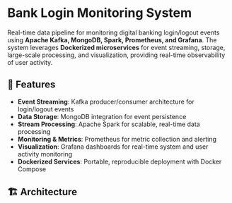 # Bank Login Monitoring System

Real-time data pipeline for monitoring digital banking login/logout events using **Apache Kafka, MongoDB, Spark, Prometheus, and Grafana**. The system leverages **Dockerized microservices** for event streaming, storage, large-scale processing, and visualization, providing real-time observability of user activity.

## 🚀 Features
- **Event Streaming**: Kafka producer/consumer architecture for login/logout events  
- **Data Storage**: MongoDB integration for event persistence  
- **Stream Processing**: Apache Spark for scalable, real-time data processing  
- **Monitoring & Metrics**: Prometheus for metric collection and alerting  
- **Visualization**: Grafana dashboards for real-time system and user activity monitoring  
- **Dockerized Services**: Portable, reproducible deployment with Docker Compose  

## 🏗️ Architecture
